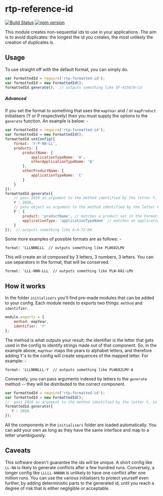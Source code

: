 # rtp-reference-id

[![Build Status](https://travis-ci.org/UKHomeOffice/rtp-formatted-id.svg?branch=master)](https://travis-ci.org/UKHomeOffice/rtp-formatted-id)
[![npm version](https://badge.fury.io/js/rtp-formatted-id.svg)](https://www.npmjs.com/package/rtp-formatted-id)

This module creates non-sequential ids to use in your applications. The aim is to avoid duplicates: the longest the id
you creates, the most unlikely the creation of duplicates is.

## Usage

To use straight off with the default format, you can simply do.

``` JavaScript
var FormattedId = require('rtp-formatted-id');
var formattedId = new FormattedId();
formattedId.generate();  // outputs something like EF-435670-LU
```

##### Advanced

If you set the format to something that uses the `mapYear` and / or `mapProduct` initialisers (Y or P respectively) then
you must supply the options to the `generate` function. An example is below: -
 
``` javascript
var FormattedId = require('rtp-formatted-id');
var formattedId = new FormattedId();
formattedId.setConfig({
    format: 'Y-P-NN-LL',
    products: {
        productName: {
            applicationTypeName: 'A',
            otherApplicationTypeName: 'B'
        },
        otherProductName: {
            applicationTypeName: 'C'
        }
    }
});
formattedId.generate({
    // pass 2016 as argument to the method identified by the letter Y, in this case mapYear
    Y : 2016,
    // pass object as argument to the method identified by the letter P, in this case mapProduct 
    P : {
        product: 'productName', // matches a product set in the FormattedId config 
        applicationType: 'applicationTypeName' // matches an applicationType set in the FormattedId config
    }
});  // outputs something like A-A-72-DH 
```

Some more examples of possible formats are as follows: -

```
format: 'LLLNNNLLL  // outputs something like PLW682LMV
```

This will create an id composed by 3 letters, 3 numbers, 3 letters.
You can use separators in the format, that will be conserved.

```
format: 'LLL-NNN-LLL  // outputs something like PLW-682-LMV
```

How it works
-------------

In the folder `initialisers` you'll find pre-made modules that can be added to your config. Each module needs to exports
two things: `method` and `identifier`.

``` javascript
module.exports = {
    method: mapYear,
    identifier: 'Y'
};
```

The method is what outputs your result; the identifier is the letter that gets used in the config to identify strings made
out of that component. So, in the example above, `mapYear` maps the years to alphabet letters, and therefore adding Y's to
the config will create sequences of the mapped letter. For example: -

```
format: 'LLLNNNLLL-Y  // outputs something like PLW682LMV-A
```

Conversely, you can pass arguments indexed by letters to the `generate` method -- they will be distributed to the correct
component.

``` javascript
var FormattedId = require('rtp-formatted-id');
var formattedId = new FormattedId();
//  pass 2016 as argument to the method identified by the letter Y, in this case mapYear
formattedId.generate({
   Y : 2016
});
```

All the components in the `initialisers` folder are loaded automatically. You can add your own as long as they have the
same interface and map to a letter unambiguosly.
 
Caveats
-------
 
This software doesn't guarantee the ids will be unique. A short config like `LL-NN` is likely to generate conflicts after 
a few hundred runs. Conversely, a longer config like `LLLLL-NNNNN` is unlikely to have one conflict after one million runs. 
You can use the various initialisers to protect yourself even further, by adding deterministic parts to the generated id, 
until you reach a degree of risk that is either negligible or acceptable.

